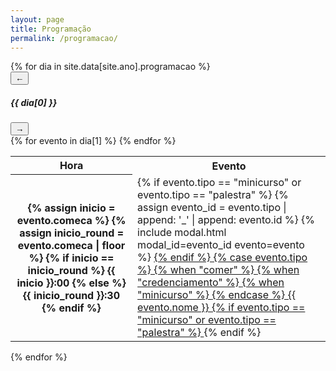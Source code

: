 ```yaml
---
layout: page
title: Programação
permalink: /programacao/
---
```


<section class="wrapper">
<div id="programacaoCarousel" class="carousel slide" data-bs-ride="carousel" data-bs-interval="60000">
  <div class="carousel-inner">
    {% for dia in site.data[site.ano].programacao %}
    <div class="carousel-item {% if forloop.first %}active{% endif %}">
      <!-- TOPO COM BOTÕES E TÍTULO -->
      <div class="d-flex justify-content-between align-items-center mb-3 px-3">
        <!-- Botão anterior -->
        <button class="btn btn-sm btn-outline-primary" type="button" data-bs-target="#programacaoCarousel" data-bs-slide="prev">
          ←
        </button>
        <!-- Título centralizado -->
        <h5 class="mb-0 text-center flex-grow-1">{{ dia[0] }}</h5>
        <!-- Botão próximo -->
        <button class="btn btn-sm btn-outline-primary" type="button" data-bs-target="#programacaoCarousel" data-bs-slide="next">
          →
        </button>
      </div>
      <!-- CONTEÚDO DOS EVENTOS -->
        <table>
        <tbody>
            <tr>
                <th>Hora</th>
                <th>Evento</th>
            </tr>
            {% for evento in dia[1] %}
            <tr>
                <th>
                    {% assign inicio = evento.comeca %}
                    {% assign inicio_round = evento.comeca | floor %}
                    {% if inicio == inicio_round %}
                        {{ inicio }}:00
                    {% else %}
                        {{ inicio_round }}:30
                    {% endif %}
                </th>
                <td class="evento evento-{{ evento.tipo }}">
                  {% if evento.tipo == "minicurso" or evento.tipo == "palestra" %}
                    {% assign evento_id = evento.tipo | append: '_' | append: evento.id %}
                    {% include modal.html modal_id=evento_id evento=evento %}
                    <a href="#" class="btn btn-primary" data-bs-toggle="modal" data-bs-target="#modal_{{ evento.tipo }}_{{ evento.id}}">
                  {% endif %}
                  {% case evento.tipo %}
                    {% when "comer" %}
                      <i class="fa-solid fa-mug-hot"></i>
                    {% when "credenciamento" %}
                      <i class="fa-solid fa-id-card"></i>
                    {% when "minicurso" %}
                      <i class="fa-solid fa-graduation-cap"></i>
                  {% endcase %}
                    {{ evento.nome }}
                  {% if evento.tipo == "minicurso" or evento.tipo == "palestra" %}
                  </a>
                  {% endif %}
                </td>
            </tr>
            {% endfor %}
        </tbody>
        </table>
    </div>
    {% endfor %}
  </div>
</div>
</section>